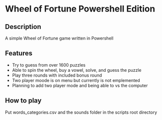 # Wheel of Fortune Powershell Edition

## Description
A simple Wheel of Fortune game written in Powershell

## Features
- Try to guess from over 1600 puzzles
- Able to spin the wheel, buy a vowel, solve, and guess the puzzle
- Play three rounds with included bonus round
- Two player moode is on menu but currently is not emplemented
- Planning to add two player mode and being able to vs the computer

## How to play
Put words_categories.csv and the sounds folder in the scripts root directory
